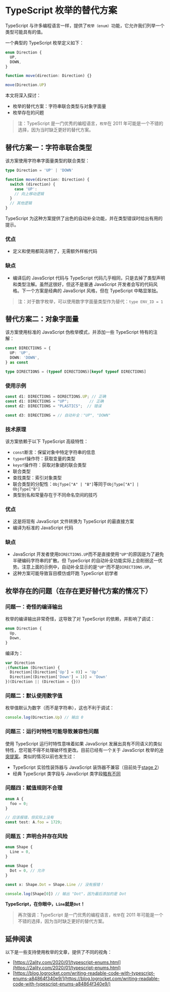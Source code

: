 # TypeScript 枚举的替代方案

TypeScript 与许多编程语言一样，提供了`枚举（enum）`功能，它允许我们列举一个类型可能具有的值。

一个典型的 TypeScript 枚举定义如下：

```typescript
enum Direction {
  UP,
  DOWN,
}

function move(direction: Direction) {}

move(Direction.UP)
```

本文将深入探讨：

- 枚举的替代方案：字符串联合类型与对象字面量
- 枚举存在的问题

> 注：TypeScript 是一门优秀的编程语言，`枚举`在 2011 年可能是一个不错的选择，因为当时缺乏更好的替代方案。

## 替代方案一：字符串联合类型

该方案使用字符串字面量类型的联合类型：

```typescript
type Direction = 'UP' | 'DOWN'

function move(direction: Direction) {
  switch (direction) {
    case 'UP':
    // 向上移动逻辑
  }
  // 其他逻辑
}
```

TypeScript 为这种方案提供了出色的自动补全功能，并在类型错误时给出有用的提示。

### 优点

- 定义和使用都简洁明了，无需额外样板代码

### 缺点

- 编译后的 JavaScript 代码与 TypeScript 代码几乎相同，只是去掉了类型声明和类型注解。虽然这很好，但这不是普通 JavaScript 开发者会写的代码风格。下一个方案是经典的 JavaScript 风格，但在 TypeScript 中略显笨拙。

> 注：对于数字枚举，可以使用数字字面量类型作为替代：`type ENV_ID = 1`

## 替代方案二：对象字面量

该方案使用标准的 JavaScript 伪枚举模式，并添加一些 TypeScript 特有的注解：

```typescript
const DIRECTIONS = {
  UP: 'UP',
  DOWN: 'DOWN',
} as const

type DIRECTIONS = (typeof DIRECTIONS)[keyof typeof DIRECTIONS]
```

### 使用示例

```typescript
const d1: DIRECTIONS = DIRECTIONS.UP; // 正确
const d1: DIRECTIONS = "UP";         // 正确
const d2: DIRECTIONS = "PLASTICS";  // 错误

const d3: DIRECTIONS = // 自动补全："UP", "DOWN"
```

### 技术原理

该方案依赖于以下 TypeScript 高级特性：

- `const`断言：保留对象中特定字符串的信息
- `typeof`操作符：获取变量的类型
- `keyof`操作符：获取对象键的联合类型
- 联合类型
- 查找类型：索引对象类型
- 联合类型的分配性：`ObjType["A" | "B"]`等同于`ObjType["A"] | ObjType["B"]`
- 类型别名和常量存在于不同命名空间的技巧

### 优点

- 这是将现有 JavaScript 文件转换为 TypeScript 的最直接方案
- 编译为标准的 JavaScript 代码

### 缺点

- JavaScript 开发者使用`DIRECTIONS.UP`而不是直接使用`"UP"`的原因是为了避免半硬编码字符串的扩散。但 TypeScript 的自动补全功能实际上会削弱这一优势。注意上面的示例中，自动补全显示的是`"UP"`而不是`DIRECTIONS.UP`。
- 这种方案可能导致盲目模仿或吓跑 TypeScript 初学者

## 枚举存在的问题（在存在更好替代方案的情况下）

### 问题一：奇怪的编译输出

枚举的编译输出非常奇怪，这导致了对 TypeScript 的依赖，并影响了调试：

```typescript
enum Direction {
  Up,
  Down,
}
```

编译为：

```javascript
var Direction
;(function (Direction) {
  Direction[(Direction['Up'] = 0)] = 'Up'
  Direction[(Direction['Down'] = 1)] = 'Down'
})(Direction || (Direction = {}))
```

### 问题二：默认使用数字值

枚举值默认为数字（而不是字符串），这也不利于调试：

```typescript
console.log(Direction.Up) // 输出 0
```

### 问题三：运行时特性可能导致兼容性问题

使用 TypeScript 运行时特性意味着如果 JavaScript 发展出具有不同语义的类似特性，您可能不得不处理破坏性更改。目前已经有一个关于 JavaScript 枚举的[冲突提案](https://github.com/rbuckton/proposal-enum)。类似的情况以前也发生过：

- TypeScript 实验性装饰器与 JavaScript 装饰器不兼容（目前处于[stage 2](https://github.com/tc39/proposal-decorators)）
- 经典 TypeScript 类字段与 JavaScript 类字段[略有不同](https://github.com/microsoft/TypeScript/issues/27644)

### 问题四：赋值规则不合理

```typescript
enum A {
  foo = 0;
}

// 应该报错，但实际上没有
const test: A.foo = 1729;
```

### 问题五：声明合并存在风险

```typescript
enum Shape {
  Line = 0,
}

enum Shape {
  Dot = 0, // 允许
}

const x: Shape.Dot = Shape.Line // 没有报错！

console.log(Shape[0]) // 输出 "Dot"，因为最后添加的是 Dot
```

**TypeScript，在你眼中，`Line`就是`Dot`！**

> 再次强调：TypeScript 是一门优秀的编程语言，`枚举`在 2011 年可能是一个不错的选择，因为当时缺乏更好的替代方案。

## 延伸阅读

以下是一些支持使用枚举的文章，提供了不同的视角：

- [https://2ality.com/2020/01/typescript-enums.html](https://2ality.com/2020/01/typescript-enums.html)
- [https://blog.logrocket.com/writing-readable-code-with-typescript-enums-a84864f340e9/](https://blog.logrocket.com/writing-readable-code-with-typescript-enums-a84864f340e9/)
